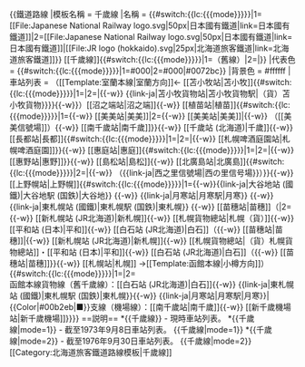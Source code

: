 {{鐵道路線
|模板名稱 = 千歲線
|名稱 = {{#switch:{{lc:{{{mode}}}}}|1=[[File:Japanese National Railway logo.svg|50px|日本國有鐵道|link=日本國有鐵道]]|2=[[File:Japanese National Railway logo.svg|50px|日本國有鐵道|link=日本國有鐵道]]|[[File:JR logo (hokkaido).svg|25px|北海道旅客鐵道|link=北海道旅客鐵道]]}}&nbsp;[[千歲線]]{{#switch:{{lc:{{{mode}}}}}|1=（舊線）|2=|}}
|代表色 = {{#switch:{{lc:{{{mode}}}}}|1=#000|2=#000|#0072bc<!-- 本線部分を優先 --->}}
|背景色 = #ffffff
|車站列表 = （[[Template:室蘭本線|室蘭方向]]← [[苫小牧站|苫小牧]]{{#switch:{{lc:{{{mode}}}}}|1=|2=|{{-w}} {{link-ja|苫小牧貨物站|苫小牧貨物駅|（貨）苫小牧貨物}}}}{{-w}}）[[沼之端站|沼之端]]{{-w}} [[植苗站|植苗]]{{#switch:{{lc:{{{mode}}}}}|1={{-w}} [[美美站|美美]]|2={{-w}} [[美美站|美美]]|{{-w}} （[[美美信號場]]）{{-w}} [[南千歲站|南千歲]]}}{{-w}} [[千歲站 (北海道)|千歲]]{{-w}} [[長都站|長都]]{{#switch:{{lc:{{{mode}}}}}|1=|2=|{{-w}} [[札幌啤酒庭園站|札幌啤酒庭園]]}}{{-w}} [[惠庭站|惠庭]]{{#switch:{{lc:{{{mode}}}}}|1=|2=|{{-w}} [[惠野站|惠野]]}}{{-w}} [[島松站|島松]]{{-w}} [[北廣島站|北廣島]]{{#switch:{{lc:{{{mode}}}}}|2=|{{-w}} （{{link-ja|西之里信號場|西の里信号場}}）}}{{-w}} [[上野幌站|上野幌]]{{#switch:{{lc:{{{mode}}}}}|1={{-w}}{{link-ja|大谷地站 (國鐵)|大谷地駅 (国鉄)|大谷地}} {{-w}} {{link-ja|月寒站|月寒駅|月寒}} {{-w}} {{link-ja|東札幌站 (國鐵)|東札幌駅 (国鉄)|東札幌}} {{-w}} [[苗穗站|苗穗]]（|2={{-w}} [[新札幌站 (JR北海道)|新札幌]]{{-w}} [[札幌貨物總站|札幌（貨）]]{{-w}} [[平和站 (日本)|平和]]{{-w}} [[白石站 (JR北海道)|白石]]（{{-w}} [[苗穗站|苗穗]]|{{-w}} [[新札幌站 (JR北海道)|新札幌]]{{-w}} [[札幌貨物總站|（貨）札幌貨物總站]]・[[平和站 (日本)|平和]]{{-w}} [[白石站 (JR北海道)|白石]]（{{-w}} [[苗穗站|苗穗]]}}{{-w}} [[札幌站|札幌]] →[[Template:函館本線|小樽方向]]）{{#switch:{{lc:{{{mode}}}}}|1=|2=<br />函館本線貨物線（舊千歲線）：[[白石站 (JR北海道)|白石]]{{-w}} {{link-ja|東札幌站 (國鐵)|東札幌駅 (国鉄)|東札幌}}{{-w}} {{link-ja|月寒站|月寒駅|月寒}}|<br />{{Color|#00b2eb|■}}支線（機場線）：[[南千歲站|南千歲]]{{-w}} [[新千歲機場站|新千歲機場]]}}}}<noinclude>
==説明==
*<nowiki>{{千歲線}}</nowiki> - 現時車站列表。
*<nowiki>{{千歲線|mode=1}}</nowiki> - 截至1973年9月8日車站列表。
{{千歲線|mode=1}}
*<nowiki>{{千歲線|mode=2}}</nowiki> - 截至1976年9月30日車站列表。
{{千歲線|mode=2}}
[[Category:北海道旅客鐵道路線模板|千歲線]]
</noinclude>